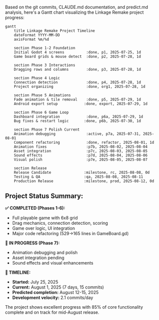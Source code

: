 Based on the git commits, CLAUDE.md documentation, and predict.md analysis, here's a Gantt chart visualizing the Linkage Remake project progress:

```mermaid
gantt
    title Linkage Remake Project Timeline  
    dateFormat YYYY-MM-DD
    axisFormat %m/%d

    section Phase 1-2 Foundation
    Initial Godot 4 screens          :done, p1, 2025-07-25, 1d
    Game board grids & mouse detect  :done, p2, 2025-07-28, 1d
    
    section Phase 3 Interactions
    Dragging rows and columns        :done, p3, 2025-07-28, 1d
    
    section Phase 4 Logic
    Connection detection             :done, p4, 2025-07-28, 1d
    Project organizing               :done, org1, 2025-07-28, 1d
    
    section Phase 5 Animations
    Fade animation & tile removal    :done, p5, 2025-07-29, 1d
    Android export setup            :done, export, 2025-07-29, 1d
    
    section Phase 6 Game Loop
    Dashboard integration            :done, p6a, 2025-07-29, 1d
    Bug fixes & restart logic       :done, p6b, 2025-07-30, 1d
    
    section Phase 7 Polish Current
    Animation debugging              :active, p7a, 2025-07-31, 2025-08-01
    Component refactoring            :done, refactor, 2025-08-01, 1d
    Animation fixes                  :p7b, 2025-08-02, 2025-08-04
    Asset integration                :p7c, 2025-08-03, 2025-08-05
    Sound effects                    :p7d, 2025-08-04, 2025-08-06
    Visual polish                    :p7e, 2025-08-05, 2025-08-07
    
    section Release
    Release Candidate               :milestone, rc, 2025-08-08, 0d
    Testing & QA                    :qa, 2025-08-08, 2025-08-11
    Production Release              :milestone, prod, 2025-08-12, 0d
```

## Project Status Summary:

**✅ COMPLETED (Phases 1-6):**
- Full playable game with 6x8 grid
- Drag mechanics, connection detection, scoring
- Game over logic, UI integration
- Major code refactoring (529→165 lines in GameBoard.gd)

**🔧 IN PROGRESS (Phase 7):**
- Animation debugging and polish
- Asset integration pending
- Sound effects and visual enhancements

**📅 TIMELINE:**
- **Started:** July 25, 2025
- **Current:** August 1, 2025 (7 days, 15 commits)
- **Predicted completion:** August 12-15, 2025
- **Development velocity:** 2.1 commits/day

The project shows excellent progress with 85% of core functionality complete and on track for mid-August release.
